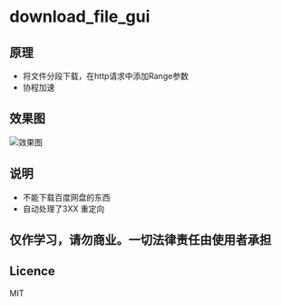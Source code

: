 # download_file_gui
## 原理 
- 将文件分段下载，在http请求中添加Range参数
- 协程加速
## 效果图
![效果图](https://img-blog.csdnimg.cn/20190213192015315.png?x-oss-process=image/watermark,type_ZmFuZ3poZW5naGVpdGk,shadow_10,text_aHR0cHM6Ly9ibG9nLmNzZG4ubmV0L3FxXzI1MDEzOTE5,size_16,color_FFFFFF,t_70)

## 说明
- 不能下载百度网盘的东西
- 自动处理了3XX 重定向


## 仅作学习，请勿商业。一切法律责任由使用者承担


## Licence
 MIT
